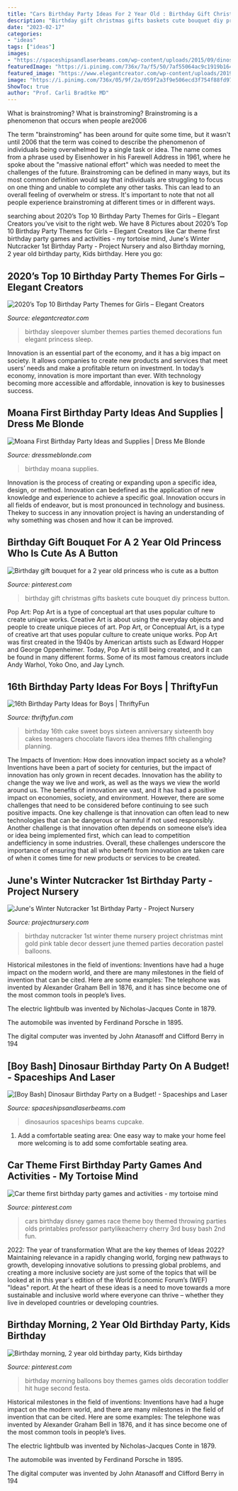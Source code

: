 ```yaml
---
title: "Cars Birthday Party Ideas For 2 Year Old : Birthday Gift Christmas Gifts Baskets Cute Bouquet Diy Princess Button"
description: "Birthday gift christmas gifts baskets cute bouquet diy princess button"
date: "2023-02-17"
categories:
- "ideas"
tags: ["ideas"]
images:
- "https://spaceshipsandlaserbeams.com/wp-content/uploads/2015/09/dinosaur-birthday-party-ideas-on-a-budget.jpg.jpg"
featuredImage: "https://i.pinimg.com/736x/7a/f5/50/7af55064ac9c1919b164a0287c9aba2a--toddler-birthday-morning-two-year-old-boy-birthday.jpg"
featured_image: "https://www.elegantcreator.com/wp-content/uploads/2019/12/1a5.jpg"
image: "https://i.pinimg.com/736x/05/9f/2a/059f2a3f9e506ecd3f754f88fd9747ee.jpg"
ShowToc: true
author: "Prof. Carli Bradtke MD"
---
```



What is brainstroming?
What is brainstroming? Brainstroming is a phenomenon that occurs when people are2006

The term "brainstroming" has been around for quite some time, but it wasn't until 2006 that the term was coined to describe the phenomenon of individuals being overwhelmed by a single task or idea. The name comes from a phrase used by Eisenhower in his Farewell Address in 1961, where he spoke about the "massive national effort" which was needed to meet the challenges of the future. Brainstroming can be defined in many ways, but its most common definition would say that individuals are struggling to focus on one thing and unable to complete any other tasks. This can lead to an overall feeling of overwhelm or stress. It's important to note that not all people experience brainstroming at different times or in different ways.

	

		
searching about 2020’s Top 10 Birthday Party Themes for Girls – Elegant Creators you've visit to the right web. We have 8 Pictures about 2020’s Top 10 Birthday Party Themes for Girls – Elegant Creators like Car theme first birthday party games and activities - my tortoise mind, June&#039;s Winter Nutcracker 1st Birthday Party - Project Nursery and also Birthday morning, 2 year old birthday party, Kids birthday. Here you go:
		
    
## 2020’s Top 10 Birthday Party Themes For Girls – Elegant Creators

<img loading=lazy src="https://www.elegantcreator.com/wp-content/uploads/2019/12/1a5.jpg" onerror="this.onerror=null;this.src='https://tse3.mm.bing.net/th?id=OIP.IJOy99LzcTa8_MexNXD-wwHaE8&amp;pid=15.1';" alt="2020’s Top 10 Birthday Party Themes for Girls – Elegant Creators">

_Source: elegantcreator.com_

>birthday sleepover slumber themes parties themed decorations fun elegant princess sleep. 

	

Innovation is an essential part of the economy, and it has a big impact on society. It allows companies to create new products and services that meet users’ needs and make a profitable return on investment. In today’s economy, innovation is more important than ever. With technology becoming more accessible and affordable, innovation is key to businesses success.

    
## Moana First Birthday Party Ideas And Supplies | Dress Me Blonde

<img loading=lazy src="https://hgtta2zgaoi41fcnr2dmn5e1-wpengine.netdna-ssl.com/wp-content/uploads/2019/07/IMG_0834-1440x2160.jpg" onerror="this.onerror=null;this.src='https://tse2.mm.bing.net/th?id=OIP.RD4kU5jN9njKb2FvT8sQsgHaLH&amp;pid=15.1';" alt="Moana First Birthday Party Ideas and Supplies | Dress Me Blonde">

_Source: dressmeblonde.com_

>birthday moana supplies. 

	

Innovation is the process of creating or expanding upon a specific idea, design, or method. Innovation can bedefined as the application of new knowledge and experience to achieve a specific goal. Innovation occurs in all fields of endeavor, but is most pronounced in technology and business. Thekey to success in any innovation project is having an understanding of why something was chosen and how it can be improved.

    
## Birthday Gift Bouquet For A 2 Year Old Princess Who Is Cute As A Button

<img loading=lazy src="https://i.pinimg.com/736x/78/46/38/78463874e0def440f426022279d5d7ad--gift-bouquet-girl-birthday.jpg" onerror="this.onerror=null;this.src='https://tse1.mm.bing.net/th?id=OIP.DJpPoOgI1dr3l5CyoXd87wDYEg&amp;pid=15.1';" alt="Birthday gift bouquet for a 2 year old princess who is cute as a button">

_Source: pinterest.com_

>birthday gift christmas gifts baskets cute bouquet diy princess button. 

	

Pop Art: Pop Art is a type of conceptual art that uses popular culture to create unique works.
Creative Art is about using the everyday objects and people to create unique pieces of art. Pop Art, or Conceptual Art, is a type of creative art that uses popular culture to create unique works. Pop Art was first created in the 1940s by American artists such as Edward Hopper and George Oppenheimer. Today, Pop Art is still being created, and it can be found in many different forms. Some of its most famous creators include Andy Warhol, Yoko Ono, and Jay Lynch.

    
## 16th Birthday Party Ideas For Boys | ThriftyFun

<img loading=lazy src="https://img.thrfun.com/img/020/019/16th_birthday_ideas_for_boys_l3.jpg" onerror="this.onerror=null;this.src='https://tse3.mm.bing.net/th?id=OIP.hryw5Y6wYARRUn4f48EyRQHaLG&amp;pid=15.1';" alt="16th Birthday Party Ideas for Boys | ThriftyFun">

_Source: thriftyfun.com_

>birthday 16th cake sweet boys sixteen anniversary sixteenth boy cakes teenagers chocolate flavors idea themes fifth challenging planning. 

	

The Impacts of Invention: How does innovation impact society as a whole?
Inventions have been a part of society for centuries, but the impact of innovation has only grown in recent decades. Innovation has the ability to change the way we live and work, as well as the ways we view the world around us. The benefits of innovation are vast, and it has had a positive impact on economies, society, and environment. However, there are some challenges that need to be considered before continuing to see such positive impacts. One key challenge is that innovation can often lead to new technologies that can be dangerous or harmful if not used responsibly. Another challenge is that innovation often depends on someone else’s idea or idea being implemented first, which can lead to competition andefficiency in some industries. Overall, these challenges underscore the importance of ensuring that all who benefit from innovation are taken care of when it comes time for new products or services to be created.

    
## June&#039;s Winter Nutcracker 1st Birthday Party - Project Nursery

<img loading=lazy src="https://projectnursery.com/wp-content/uploads/2015/01/Junes-1st-Birthday-Party-Favorites-12.6.14-PN-10.jpg" onerror="this.onerror=null;this.src='https://tse1.mm.bing.net/th?id=OIP.mIOFkrIYCIm-Z-YfVGZZNAHaE7&amp;pid=15.1';" alt="June&#039;s Winter Nutcracker 1st Birthday Party - Project Nursery">

_Source: projectnursery.com_

>birthday nutcracker 1st winter theme nursery project christmas mint gold pink table decor dessert june themed parties decoration pastel balloons. 

	

Historical milestones in the field of inventions:
Inventions have had a huge impact on the modern world, and there are many milestones in the field of invention that can be cited. Here are some examples:
The telephone was invented by Alexander Graham Bell in 1876, and it has since become one of the most common tools in people’s lives.

The electric lightbulb was invented by Nicholas-Jacques Conte in 1879.

The automobile was invented by Ferdinand Porsche in 1895. 

The digital computer was invented by John Atanasoff and Clifford Berry in 194
    
## [Boy Bash] Dinosaur Birthday Party On A Budget! - Spaceships And Laser

<img loading=lazy src="https://spaceshipsandlaserbeams.com/wp-content/uploads/2015/09/dinosaur-birthday-party-ideas-on-a-budget.jpg.jpg" onerror="this.onerror=null;this.src='https://tse1.mm.bing.net/th?id=OIP.jGsNwoCUIp6yU4tyU9TfnAHaLH&amp;pid=15.1';" alt="[Boy Bash] Dinosaur Birthday Party on a Budget! - Spaceships and Laser">

_Source: spaceshipsandlaserbeams.com_

>dinosaurios spaceships beams cupcake. 

	

1. Add a comfortable seating area: One easy way to make your home feel more welcoming is to add some comfortable seating area.

    
## Car Theme First Birthday Party Games And Activities - My Tortoise Mind

<img loading=lazy src="https://i.pinimg.com/736x/05/9f/2a/059f2a3f9e506ecd3f754f88fd9747ee.jpg" onerror="this.onerror=null;this.src='https://tse1.mm.bing.net/th?id=OIP.NLVUA7GPpiT-GB7CpZXC9QHaLH&amp;pid=15.1';" alt="Car theme first birthday party games and activities - my tortoise mind">

_Source: pinterest.com_

>cars birthday disney games race theme boy themed throwing parties olds printables professor partylikeacherry cherry 3rd busy bash 2nd fun. 

	

2022: The year of transformation
What are the key themes of Ideas 2022? Maintaining relevance in a rapidly changing world, forging new pathways to growth, developing innovative solutions to pressing global problems, and creating a more inclusive society are just some of the topics that will be looked at in this year's edition of the World Economic Forum’s (WEF) "Ideas" report. At the heart of these ideas is a need to move towards a more sustainable and inclusive world where everyone can thrive – whether they live in developed countries or developing countries.

    
## Birthday Morning, 2 Year Old Birthday Party, Kids Birthday

<img loading=lazy src="https://i.pinimg.com/736x/7a/f5/50/7af55064ac9c1919b164a0287c9aba2a--toddler-birthday-morning-two-year-old-boy-birthday.jpg" onerror="this.onerror=null;this.src='https://tse2.mm.bing.net/th?id=OIP.SUYPCrc0ApO8GehTeNwoDgHaLH&amp;pid=15.1';" alt="Birthday morning, 2 year old birthday party, Kids birthday">

_Source: pinterest.com_

>birthday morning balloons boy themes games olds decoration toddler hit huge second festa. 

	

Historical milestones in the field of inventions:
Inventions have had a huge impact on the modern world, and there are many milestones in the field of invention that can be cited. Here are some examples:
The telephone was invented by Alexander Graham Bell in 1876, and it has since become one of the most common tools in people’s lives.

The electric lightbulb was invented by Nicholas-Jacques Conte in 1879.

The automobile was invented by Ferdinand Porsche in 1895. 

The digital computer was invented by John Atanasoff and Clifford Berry in 194
